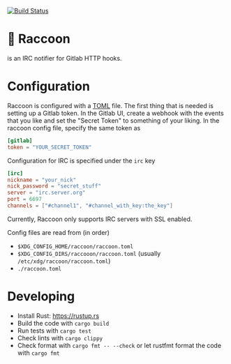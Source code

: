 [![Build Status](https://travis-ci.com/abbec/raccoon.svg?branch=master)](https://travis-ci.com/abbec/raccoon)

# 🦝 Raccoon

is an IRC notifier for Gitlab HTTP hooks.

# Configuration

Raccoon is configured with a [TOML](https://github.com/toml-lang/toml) file. The first thing that is
needed is setting up a Gitlab token. In the Gitlab UI, create a webhook with the events that you
like and set the "Secret Token" to something of your liking. In the raccoon config file, specify the
same token as

```toml
[gitlab]
token = "YOUR_SECRET_TOKEN"
```

Configuration for IRC is specified under the `irc` key

```toml
[irc]
nickname = "your_nick"
nick_password = "secret_stuff"
server = "irc.server.org"
port = 6697
channels = ["#channel1", "#channel_with_key:the_key"]
```
Currently, Raccoon only supports IRC servers with SSL enabled.

Config files are read from (in order)

- `$XDG_CONFIG_HOME/raccoon/raccoon.toml`
- `$XDG_CONFIG_DIRS/raccooon/raccoon.toml` (usually `/etc/xdg/raccoon/raccoon.toml`)
- `./raccoon.toml`

# Developing

- Install Rust: https://rustup.rs
- Build the code with `cargo build`
- Run tests with `cargo test`
- Check lints with `cargo clippy`
- Check format with `cargo fmt -- --check` or let rustfmt format the code with `cargo fmt`
